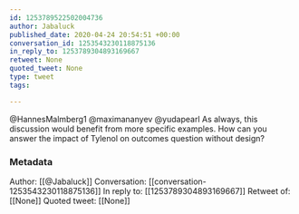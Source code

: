 ```yaml
---
id: 1253789522502004736
author: Jabaluck
published_date: 2020-04-24 20:54:51 +00:00
conversation_id: 1253543230118875136
in_reply_to: 1253789304893169667
retweet: None
quoted_tweet: None
type: tweet
tags:

---
```


@HannesMalmberg1 @maximananyev @yudapearl As always, this discussion would benefit from more specific examples. How can you answer the impact of Tylenol on outcomes question without design?

### Metadata

Author: [[@Jabaluck]]
Conversation: [[conversation-1253543230118875136]]
In reply to: [[1253789304893169667]]
Retweet of: [[None]]
Quoted tweet: [[None]]
